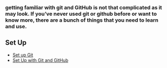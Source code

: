 ### getting familiar with git and GitHub is not that complicated as it may look. If you’ve never used git or github before or want to know more, there are a bunch of things that you need to learn and use.

## Set Up

- [Set up Git](https://docs.github.com/en/free-pro-team@latest/github/getting-started-with-github/set-up-git)
- [Set Up with Git and GitHub](https://www.codecademy.com/articles/f1-u3-git-setup)